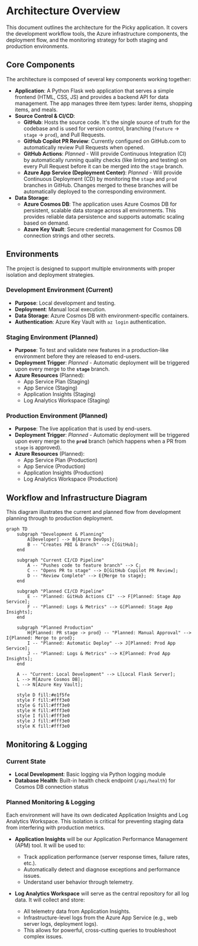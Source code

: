 # Architecture Overview

This document outlines the architecture for the Picky application. It covers the development workflow tools, the Azure infrastructure components, the deployment flow, and the monitoring strategy for both staging and production environments.

## Core Components

The architecture is composed of several key components working together:

-   **Application**: A Python Flask web application that serves a simple frontend (HTML, CSS, JS) and provides a backend API for data management. The app manages three item types: larder items, shopping items, and meals.
-   **Source Control & CI/CD**:
    -   **GitHub**: Hosts the source code. It's the single source of truth for the codebase and is used for version control, branching (`feature` -> `stage` -> `prod`), and Pull Requests.
    -   **GitHub Copilot PR Review**: Currently configured on GitHub.com to automatically review Pull Requests when opened.
    -   **GitHub Actions**: *Planned* - Will provide Continuous Integration (CI) by automatically running quality checks (like linting and testing) on every Pull Request before it can be merged into the `stage` branch.
    -   **Azure App Service (Deployment Center)**: *Planned* - Will provide Continuous Deployment (CD) by monitoring the `stage` and `prod` branches in GitHub. Changes merged to these branches will be automatically deployed to the corresponding environment.
-   **Data Storage**:
    -   **Azure Cosmos DB**: The application uses Azure Cosmos DB for persistent, scalable data storage across all environments. This provides reliable data persistence and supports automatic scaling based on demand.
    -   **Azure Key Vault**: Secure credential management for Cosmos DB connection strings and other secrets.

## Environments

The project is designed to support multiple environments with proper isolation and deployment strategies.

### Development Environment (Current)

-   **Purpose**: Local development and testing.
-   **Deployment**: Manual local execution.
-   **Data Storage**: Azure Cosmos DB with environment-specific containers.
-   **Authentication**: Azure Key Vault with `az login` authentication.

### Staging Environment (Planned)

-   **Purpose**: To test and validate new features in a production-like environment before they are released to end-users.
-   **Deployment Trigger**: *Planned* - Automatic deployment will be triggered upon every merge to the **`stage`** branch.
-   **Azure Resources** (Planned):
    -   App Service Plan (Staging)
    -   App Service (Staging)
    -   Application Insights (Staging)
    -   Log Analytics Workspace (Staging)

### Production Environment (Planned)

-   **Purpose**: The live application that is used by end-users.
-   **Deployment Trigger**: *Planned* - Automatic deployment will be triggered upon every merge to the **`prod`** branch (which happens when a PR from `stage` is approved).
-   **Azure Resources** (Planned):
    -   App Service Plan (Production)
    -   App Service (Production)
    -   Application Insights (Production)
    -   Log Analytics Workspace (Production)

## Workflow and Infrastructure Diagram

This diagram illustrates the current and planned flow from development planning through to production deployment.

```mermaid
graph TD
    subgraph "Development & Planning"
        A[Developer] --> B{Azure DevOps};
        B -- "Creates PBI & Branch" --> C[GitHub];
    end

    subgraph "Current CI/CD Pipeline"
        A -- "Pushes code to feature branch" --> C;
        C -- "Opens PR to stage" --> D[GitHub Copilot PR Review];
        D -- "Review Complete" --> E{Merge to stage};
    end

    subgraph "Planned CI/CD Pipeline"
        E -- "Planned: GitHub Actions CI" --> F[Planned: Stage App Service];
        F -- "Planned: Logs & Metrics" --> G[Planned: Stage App Insights];
    end

    subgraph "Planned Production"
        H{Planned: PR stage -> prod} -- "Planned: Manual Approval" --> I{Planned: Merge to prod};
        I -- "Planned: Automatic Deploy" --> J[Planned: Prod App Service];
        J -- "Planned: Logs & Metrics" --> K[Planned: Prod App Insights];
    end

    A -- "Current: Local Development" --> L[Local Flask Server];
    L --> M[Azure Cosmos DB];
    L --> N[Azure Key Vault];
    
    style D fill:#e1f5fe
    style F fill:#fff3e0
    style G fill:#fff3e0
    style H fill:#fff3e0
    style I fill:#fff3e0
    style J fill:#fff3e0
    style K fill:#fff3e0
```

## Monitoring & Logging

### Current State
-   **Local Development**: Basic logging via Python logging module
-   **Database Health**: Built-in health check endpoint (`/api/health`) for Cosmos DB connection status

### Planned Monitoring & Logging
Each environment will have its own dedicated Application Insights and Log Analytics Workspace. This isolation is critical for preventing staging data from interfering with production metrics.

-   **Application Insights** will be our Application Performance Management (APM) tool. It will be used to:
    -   Track application performance (server response times, failure rates, etc.).
    -   Automatically detect and diagnose exceptions and performance issues.
    -   Understand user behavior through telemetry.

-   **Log Analytics Workspace** will serve as the central repository for all log data. It will collect and store:
    -   All telemetry data from Application Insights.
    -   Infrastructure-level logs from the Azure App Service (e.g., web server logs, deployment logs).
    -   This allows for powerful, cross-cutting queries to troubleshoot complex issues.
